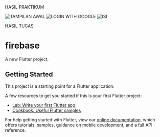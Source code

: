 HASIL PRAKTIKUM 


![TAMPILAN AWAL](https://user-images.githubusercontent.com/64391539/116335391-022efe80-a801-11eb-9d08-47bab5f42297.jpeg)
![LOGIN WITH GOOGLE](https://user-images.githubusercontent.com/64391539/116335390-022efe80-a801-11eb-9e26-3691da0fce1f.jpeg)
![ISI](https://user-images.githubusercontent.com/64391539/116335398-05c28580-a801-11eb-8109-a945551e86dd.jpeg)

HASIL TUGAS

# firebase

A new Flutter project.

## Getting Started

This project is a starting point for a Flutter application.

A few resources to get you started if this is your first Flutter project:

- [Lab: Write your first Flutter app](https://flutter.dev/docs/get-started/codelab)
- [Cookbook: Useful Flutter samples](https://flutter.dev/docs/cookbook)

For help getting started with Flutter, view our
[online documentation](https://flutter.dev/docs), which offers tutorials,
samples, guidance on mobile development, and a full API reference.
